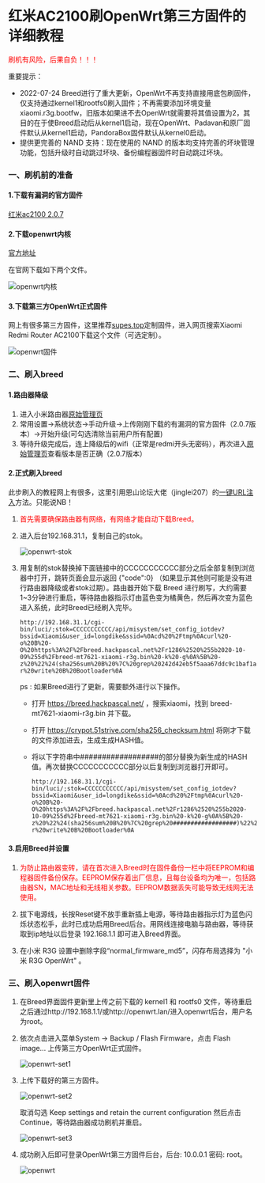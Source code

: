 # 红米AC2100刷OpenWrt第三方固件的详细教程

<font color=red>刷机有风险，后果自负！！！</font>

重要提示：

- 2022-07-24 Breed进行了重大更新，OpenWrt不再支持直接用底包刷固件，仅支持通过kernel1和rootfs0刷入固件；不再需要添加环境变量xiaomi.r3g.bootfw，旧版本如果进不去OpenWrt就需要将其值设置为2，其目的在于使Breed启动后从kernel1启动，现在OpenWrt、Padavan和原厂固件默认从kernel1启动，PandoraBox固件默认从kernel0启动。
- 提供更完善的 NAND 支持：现在使用的 NAND 的版本均支持完善的坏块管理功能，包括升级时自动跳过坏块、备份编程器固件时自动跳过坏块。



### 一、刷机前的准备

#### 1.下载有漏洞的官方固件

[红米ac2100 2.0.7](http://cdn.cnbj1.fds.api.mi-img.com/xiaoqiang/rom/rm2100/miwifi_rm2100_firmware_d6234_2.0.7.bin)

#### 2.下载openwrt内核

[官方地址](https://openwrt.org/toh/views/toh_fwdownload?dataflt%5BModel*%7E%5D=AC2100)

在官网下载如下两个文件。

![openwrt内核](https://cdn.yidi.space/sakura/article_images/ac2100-openwrt/openwrt%E5%86%85%E6%A0%B8.png)

#### 3.下载第三方OpenWrt正式固件

网上有很多第三方固件，这里推荐[supes.top](https://supes.top)定制固件，进入网页搜索Xiaomi Redmi Router AC2100下载这个文件（可选定制）。

![openwrt固件](https://cdn.yidi.space/sakura/article_images/ac2100-openwrt/openwrt%E5%9B%BA%E4%BB%B6.png)

### 二、刷入breed

#### 1.路由器降级

1. 进入小米路由器[原始管理页](192.168.31.1)
2. 常用设置->系统状态->手动升级->上传刚刚下载的有漏洞的官方固件（2.0.7版本）->开始升级(可勾选清除当前用户所有配置)
3. 等待升级完成后，连上降级后的wifi（正常是redmi开头无密码），再次进入[原始管理页](192.168.31.1)查看版本是否正确（2.0.7版本）

#### 2.正式刷入breed

此步刷入的教程网上有很多，这里引用恩山论坛大佬（jinglei207）的[一键URL注入](https://www.right.com.cn/forum/thread-4066963-1-1.html)方法。只能说NB！

1. <font color=red>首先需要确保路由器有网络，有网络才能自动下载Breed。</font>

2. 进入后台192.168.31.1，复制自己的stok。

   ![openwrt-stok](https://cdn.yidi.space/sakura/article_images/ac2100-openwrt/openwrt-stok.png)

3. 用复制的stok替换掉下面链接中的CCCCCCCCCCC部分之后全部复制到浏览器中打开，跳转页面会显示返回 {"code":0} （如果显示其他则可能是没有进行路由器降级或者stok过期）。路由器开始下载 Breed 进行刷写，大约需要1~3分钟进行重启，等待路由器指示灯由蓝色变为橘黄色，然后再次变为蓝色进入系统，此时Breed已经刷入完毕。

   ```
   http://192.168.31.1/cgi-bin/luci/;stok=CCCCCCCCCCC/api/misystem/set_config_iotdev?bssid=Xiaomi&user_id=longdike&ssid=%0Acd%20%2Ftmp%0Acurl%20-o%20B%20-O%20https%3A%2F%2Fbreed.hackpascal.net%2Fr1286%2520%255b2020-10-09%255d%2Fbreed-mt7621-xiaomi-r3g.bin%20-k%20-g%0A%5B%20-z%20%22%24(sha256sum%20B%20%7C%20grep%20242d42eb5f5aaa67ddc9c1baf1acdf58d289e3f792adfdd77b589b9dc71eff85)%22%20%5D%20%7C%7C%20mtd%20-r%20write%20B%20Bootloader%0A
   ```

   ps : 如果Breed进行了更新，需要额外进行以下操作。

   - 打开 https://breed.hackpascal.net/ ，搜索xiaomi，找到 breed-mt7621-xiaomi-r3g.bin 并下载。

   - 打开 https://crypot.51strive.com/sha256_checksum.html 将刚才下载的文件添加进去，生成生成HASH值。 

   - 将以下字符串中##################的部分替换为新生成的HASH值。再次替换CCCCCCCCCCC部分以后复制到浏览器打开即可。 

     ```
     http://192.168.31.1/cgi-bin/luci/;stok=CCCCCCCCCCC/api/misystem/set_config_iotdev?bssid=Xiaomi&user_id=longdike&ssid=%0Acd%20%2Ftmp%0Acurl%20-o%20B%20-O%20https%3A%2F%2Fbreed.hackpascal.net%2Fr1286%2520%255b2020-10-09%255d%2Fbreed-mt7621-xiaomi-r3g.bin%20-k%20-g%0A%5B%20-z%20%22%24(sha256sum%20B%20%7C%20grep%20##################)%22%20%5D%20%7C%7C%20mtd%20-r%20write%20B%20Bootloader%0A
     ```

#### 3.启用Breed并设置

1. <font color=red>为防止路由器变砖，请在首次进入Breed时在固件备份一栏中将EEPROM和编程器固件备份保存。EEPROM保存着出厂信息，且每台设备均为唯一，包括路由器SN，MAC地址和无线相关参数。EEPROM数据丢失可能导致无线网无法使用。</font>

2. 拔下电源线，长按Reset键不放手重新插上电源，等待路由器指示灯为蓝色闪烁状态松手，此时已成功启用Breed后台。用网线连接电脑与路由器，等待获取到ip地址以后登录 192.168.1.1 即可进入Breed界面。

3. 在小米 R3G 设置中删除字段“normal_firmware_md5”，闪存布局选择为 "小米 R3G OpenWrt" 。

### 三、刷入openwrt固件

1. 在Breed界面固件更新里上传之前下载的 kernel1 和 rootfs0 文件，等待重启之后通过http://192.168.1.1/或http://openwrt.lan/进入openwrt后台，用户名为root。 

2. 依次点击进入菜单System -> Backup / Flash Firmware，点击 Flash image... 上传第三方OpenWrt正式固件。

   ![openwrt-set1](https://cdn.yidi.space/sakura/article_images/ac2100-openwrt/openwrt-set1.png)

3. 上传下载好的第三方固件。

   ![openwrt-set2](https://cdn.yidi.space/sakura/article_images/ac2100-openwrt/openwrt-set2.png)

   取消勾选 Keep settings and retain the current configuration 然后点击 Continue，等待路由器成功刷机并重启。 

   ![openwrt-set3](https://cdn.yidi.space/sakura/article_images/ac2100-openwrt/openwrt-set3.png)

4. 成功刷入后即可登录OpenWrt第三方固件后台，后台: 10.0.0.1  密码: root。

   ![openwrt](https://cdn.yidi.space/sakura/article_images/ac2100-openwrt/openwrt.png)

